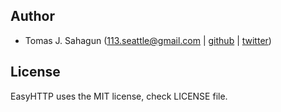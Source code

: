 ## Author

* Tomas J. Sahagun (<113.seattle@gmail.com> | [github](https://github.com/seattle) | [twitter](https://twitter.com/seattle113))


## License

EasyHTTP uses the MIT license, check LICENSE file.
